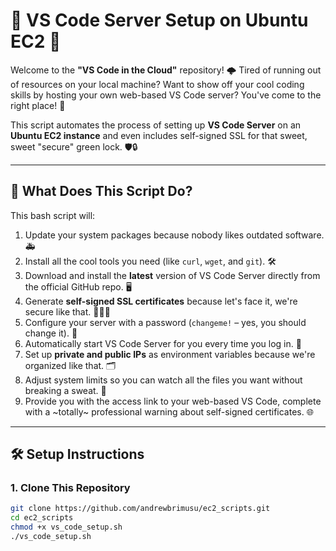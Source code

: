 # 🚀 VS Code Server Setup on Ubuntu EC2 🎉

Welcome to the **"VS Code in the Cloud"** repository! 🌩️ Tired of running out of resources on your local machine? Want to show off your cool coding skills by hosting your own web-based VS Code server? You've come to the right place! 🎯

This script automates the process of setting up **VS Code Server** on an **Ubuntu EC2 instance** and even includes self-signed SSL for that sweet, sweet "secure" green lock. 🛡️🔒

---

## 📜 What Does This Script Do?

This bash script will:
1. Update your system packages because nobody likes outdated software. 🚑
2. Install all the cool tools you need (like `curl`, `wget`, and `git`). 🛠️
3. Download and install the **latest** version of VS Code Server directly from the official GitHub repo. 🖥️
4. Generate **self-signed SSL certificates** because let's face it, we're secure like that. 🧙‍♂️✨
5. Configure your server with a password (`changeme!` – yes, you should change it). 🤫
6. Automatically start VS Code Server for you every time you log in. 🏁
7. Set up **private and public IPs** as environment variables because we're organized like that. 🗂️
8. Adjust system limits so you can watch all the files you want without breaking a sweat. 👀
9. Provide you with the access link to your web-based VS Code, complete with a ~totally~ professional warning about self-signed certificates. 🌐

---

## 🛠️ Setup Instructions

### 1. Clone This Repository
```bash
git clone https://github.com/andrewbrimusu/ec2_scripts.git
cd ec2_scripts
chmod +x vs_code_setup.sh
./vs_code_setup.sh

